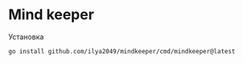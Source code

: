 # Mind keeper

Установка

``` sh
go install github.com/ilya2049/mindkeeper/cmd/mindkeeper@latest
```